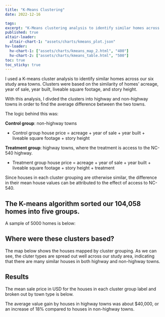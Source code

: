 ```yaml
---
title: "K-Means Clustering"
date: 2022-12-16

tags: 
excerpt: "K-Means clustering analysis to identify similar homes across highway and non-highway towns."
published: true
altair-loader:
  altair-chart-1: "assets/charts/kmeans_plot.json"
hv-loader:
  hv-chart-1: ["assets/charts/kmeans_map_2.html", "400"]
  hv-chart-2: ["assets/charts/kmeans_table.html", "500"]
toc: true
toc_sticky: true
---
```


I used a K-means cluster analysis to identify similar homes across our six study area towns. Clusters were based on the similarity of homes' acreage, year of sale, year built, liveable square footage, and story height.

With this analysis, I divded the clusters into highway and non-highway towns in order to find the average difference between the two towns.

The logic behind this was: 

**Control group**: non-highway towns

* Control group house price = acreage + year of sale + year built + liveable square footage + story height

**Treatment group**: highway towns, where the treatment is access to the NC-540 highway.

* Treatment group house price = acreage + year of sale + year built + liveable square footage + story height + treatment

Since houses in each cluster grouping are otherwise similar, the difference in their mean house values can be attributed to the effect of access to NC-540.

## The K-means algorithm sorted our 104,058 homes into five groups.

A sample of 5000 homes is below:

<div id="altair-chart-1"></div>

## Where were these clusters based? 

The map below shows the houses mapped by cluster grouping. As we can see, the cluter types are spread out well across our study area, indicating that there are many similar houses in both highway and non-highway towns.

<div id="hv-chart-1"></div>

## Results

The mean sale price in USD for the houses in each cluster group label and broken out by town type is below.

<div id="hv-chart-2"></div>

The average value gain by houses in highway towns was about $40,000, or an increase of 18% compared to houses in non-highway towns.
